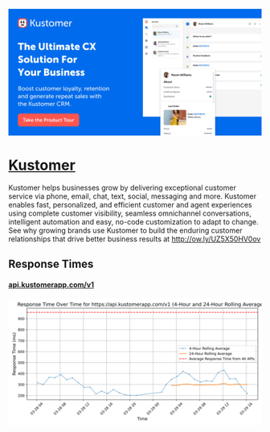 [![Visit Kustomer](imagePreview.jpg)](https://kustomer.com)

# [Kustomer](https://kustomer.com)

Kustomer helps businesses grow by delivering exceptional customer service via phone, email, chat, text, social, messaging and more. Kustomer enables fast, personalized, and efficient customer and agent experiences using complete customer visibility, seamless omnichannel conversations, intelligent automation and easy, no-code customization to adapt to change. See why growing brands use Kustomer to build the enduring customer relationships that drive better business results at http://ow.ly/UZ5X50HV0ov

## Response Times

#### [api.kustomerapp.com/v1](https://api.kustomerapp.com/v1)

![api.kustomerapp.com/v1](response-time-charts/6170692e6b7573746f6d65726170702e636f6d2f7631.svg)
